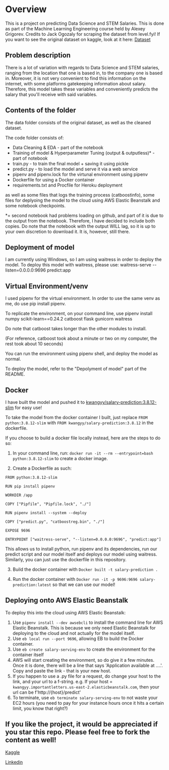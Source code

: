 # Overview 

This is a project on predicting Data Science and STEM Salaries. This is done as part of the Machine Learning Engineering course held by Alexey Grigorev.
Credits to Jack Ogozaly for scraping the dataset from level.fyi!
If you want to see the original dataset on kaggle, look at it here: [Dataset](https://www.kaggle.com/jackogozaly/data-science-and-stem-salaries)


## Problem description

There is a lot of variation with regards to Data Science and STEM salaries, ranging from the location that one is based in, to the company one is based in.
Moreover, it is not very convenient to find this information on the internet, with some platforms gatekeeping information about salary.
Therefore, this model takes these variables and conveniently predicts the salary that you'll receive with said variables.

## Contents of the folder 

The data folder consists of the original dataset, as well as the cleaned dataset.

The code folder consists of: 
<ul>
<li> Data Cleaning & EDA - part of the notebook </li>
<li> Training of model & Hyperparameter Tuning (output & outputless)* - part of notebook </li>
<li> train.py - to train the final model + saving it using pickle </li>
<li> predict.py - to load the model and serve it via a web service </li>
<li> pipenv and pipenv.lock for the virtunal environment using pipenv </li>
<li> Dockerfile for using a Docker container </li>
<li> requirements.txt and Procfile for Heroku deployment </li> 
</ul>

as well as some files that logs the training process (catboostinfo), some files for deplyoing the model to the cloud using AWS Elastic Beanstalk and some notebook checkpoints.

*= second notebook had problems loading on github, and part of it is due to the output from the notebook. Therefore, I have decided to include both copies. Do note that the notebook with the output WILL lag, so it is up to your own discretion to download it. It is, however, still there.
  

## Deployment of model

I am currently using Windows, so I am using waitress in order to deploy the model.
To deploy this model with waitress, please use: waitress-serve --listen=0.0.0.0:9696 predict:app

## Virtual Environment/venv 

I used pipenv for the virtual environment. In order to use the same venv as me, do use pip install pipenv.

To replicate the environment, on your command line, use pipenv install numpy scikit-learn==0.24.2 catboost flask gunicorn waitress

Do note that catboost takes longer than the other modules to install. 

(For reference, catboost took about a minute or two on my computer, the rest took about 10 seconds) 

You can run the environment using pipenv shell, and deploy the model as normal.

To deploy the model, refer to the "Depolyment of model" part of the README.

## Docker

I have built the model and pushed it to [kwangyy/salary-prediction:3.8.12-slim](https://hub.docker.com/r/kwangyy/salary-prediction) for easy use!

To take the model from the docker container I built, just replace
`FROM python:3.8.12-slim` with 
`FROM kwangyy/salary-prediction:3.8.12` in the dockerfile.

If you choose to build a docker file locally instead, here are the steps to do so:
1. In your command line, run: `docker run -it --rm --entrypoint=bash python:3.8.12-slim` to create a docker image.

2. Create a Dockerfile as such:

~~~~
FROM python:3.8.12-slim

RUN pip install pipenv

WORKDIR /app

COPY ["Pipfile", "Pipfile.lock", "./"]

RUN pipenv install --system --deploy

COPY ["predict.py", "catboostreg.bin", "./"]

EXPOSE 9696

ENTRYPOINT ["waitress-serve", "--listen=0.0.0.0:9696", "predict:app"]
~~~~

This allows us to install python, run pipenv and its dependencies, run our predict script and our model itself and deploys our model using waitress.
Similarly, you can just use the dockerfile in this repository.

3. Build the docker container with `Docker built -t salary-prediction . `

4. Run the docker container with `Docker run -it -p 9696:9696 salary-prediction:latest` so that we can use our model!

## Deploying onto AWS Elastic Beanstalk
To deploy this into the cloud using AWS Elastic Beanstalk: 
1. Use `pipenv install --dev awsebcli` to install the command line for AWS Elastic Beanstalk. This is because we only need Elastic Beanstalk for deploying to the cloud and not actually for the model itself. 
2. Use `eb local run --port 9696`, allowing EB to build the Docker container.
3. Use `eb create salary-serving-env` to create the environment for the container itself 
4. AWS will start creating the environment, so do give it a few minutes. Once it is done, there will be a line that says 'Application available at ....'. Copy and paste the link - that is your new host. 
5. If you happen to use a .py file for a request, do change your host to the link, and your url to a f-string.
e.g. If your host = `kwangyy.importantletters.us-east-2.elasticbeanstalk.com`, then your url can be f'http://{host}/predict'
6. To terminate, use `eb terminate salary-serving-env` to not waste your EC2 hours (you need to pay for your instance hours once it hits a certain limit, you know that right?) 

## If you like the project, it would be appreciated if you star this repo. Please feel free to fork the content as well!
[Kaggle](https://www.kaggle.com/kwangyangchia)

[Linkedin](https://www.linkedin.com/in/kwang-yang-chia/)

